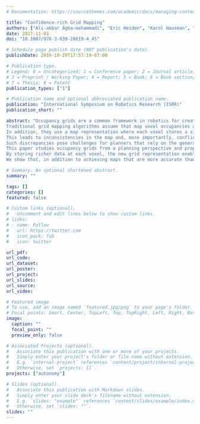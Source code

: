 ```yaml
---
# Documentation: https://sourcethemes.com/academic/docs/managing-content/

title: "Confidence-rich Grid Mapping"
authors: ["Ali-akbar Agha-mohammadi", "Eric Heiden", "Karol Hausman", "Gaurav S. Sukhatme"]
date: 2017-11-01
doi: "10.1007/978-3-030-28619-4_45"

# Schedule page publish date (NOT publication's date).
publishDate: 2019-10-29T17:57:19-07:00

# Publication type.
# Legend: 0 = Uncategorized; 1 = Conference paper; 2 = Journal article;
# 3 = Preprint / Working Paper; 4 = Report; 5 = Book; 6 = Book section;
# 7 = Thesis; 8 = Patent
publication_types: ["1"]

# Publication name and optional abbreviated publication name.
publication: "International Symposium on Robotics Research (ISRR)"
publication_short: ""

abstract: "Occupancy grids are a common framework in robotics for creating a spatial map of the environment. 
Traditional grid mapping algorithms assume that map voxel occupancies are independent of each other. 
In addition, they use a map representation where each voxel stores a single number representing the occupancy probability. 
This leads to inconsistencies in the map and, more importantly, conflicts between the map error and the reported confidence values, resulting in critical cases of overconfidence.
Such discrepancies pose challenges for planners that rely on the generated map for collision avoidance.
This paper studies occupancy grids from a planning perspective and proposes a novel algorithm for grid mapping in the presence of noisy measurements.
By storing richer data at each voxel, the new grid representation enables an accurate estimate of the variance of occupancy.
We show that, in addition to achieving maps that are more accurate than traditional methods, the proposed filtering scheme demonstrates a much higher level of consistency between its error and the reported confidence."

# Summary. An optional shortened abstract.
summary: ""

tags: []
categories: []
featured: false

# Custom links (optional).
#   Uncomment and edit lines below to show custom links.
# links:
# - name: Follow
#   url: https://twitter.com
#   icon_pack: fab
#   icon: twitter

url_pdf:
url_code:
url_dataset:
url_poster:
url_project:
url_slides:
url_source:
url_video:

# Featured image
# To use, add an image named `featured.jpg/png` to your page's folder. 
# Focal points: Smart, Center, TopLeft, Top, TopRight, Left, Right, BottomLeft, Bottom, BottomRight.
image:
  caption: ""
  focal_point: ""
  preview_only: false

# Associated Projects (optional).
#   Associate this publication with one or more of your projects.
#   Simply enter your project's folder or file name without extension.
#   E.g. `internal-project` references `content/project/internal-project/index.md`.
#   Otherwise, set `projects: []`.
projects: ["autonomy"]

# Slides (optional).
#   Associate this publication with Markdown slides.
#   Simply enter your slide deck's filename without extension.
#   E.g. `slides: "example"` references `content/slides/example/index.md`.
#   Otherwise, set `slides: ""`.
slides: ""
---
```

